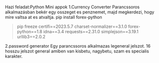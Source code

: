 Hazi feladat:Python Mini appok
1.Currency Converter
Parancssoros alkalmazásban bekér egy osszeget es penznemet,
majd megkerdezi, hogy mire valtsa at es atvaltja.
pip install forex-python
> pip freeze
certifi==2023.5.7
charset-normalizer==3.1.0
forex-python==1.8
idna==3.4
requests==2.31.0
simplejson==3.19.1
urllib3==2.0.2

2.password generator
Egy parancssoros alkalmazas legeneral jelszot.
16 hosszu jelszot general amiben van kisbetu, nagybetu, szam es specialis karakter.
